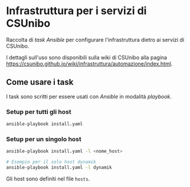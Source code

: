 # Infrastruttura per i servizi di CSUnibo

Raccolta di _task_ _Ansible_ per configurare l'infrastruttura dietro ai servizi di CSUnibo.

I dettagli sull'uso sono disponibili sulla wiki di CSUnibo alla pagina <https://csunibo.github.io/wiki/infrastruttura/automazione/index.html>.


## Come usare i task

I task sono scritti per essere usati con _Ansible_ in modalità _playbook_.

### Setup per tutti gli host

```bash
ansible-playbook install.yaml
```

### Setup per un singolo host

```bash
ansible-playbook install.yaml -l <nome_host>

# Esempio per il solo host dynamik
ansible-playbook install.yaml -l dynamik
```

Gli host sono definiti nel file `hosts`.
